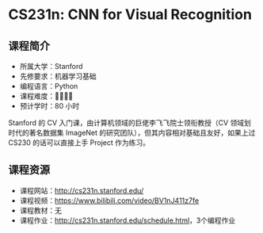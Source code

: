 # CS231n: CNN for Visual Recognition 
  
 ## 课程简介 
  
 - 所属大学：Stanford 
 - 先修要求：机器学习基础 
 - 编程语言：Python 
 - 课程难度：🌟🌟🌟🌟 
 - 预计学时：80 小时 
  
 Stanford 的 CV 入门课，由计算机领域的巨佬李飞飞院士领衔教授（CV 领域划时代的著名数据集 ImageNet 的研究团队），但其内容相对基础且友好，如果上过 CS230 的话可以直接上手 Project 作为练习。 
  
 ## 课程资源 
  
 - 课程网站：<http://cs231n.stanford.edu/> 
 - 课程视频：<https://www.bilibili.com/video/BV1nJ411z7fe> 
 - 课程教材：无 
 - 课程作业：<http://cs231n.stanford.edu/schedule.html>，3个编程作业
